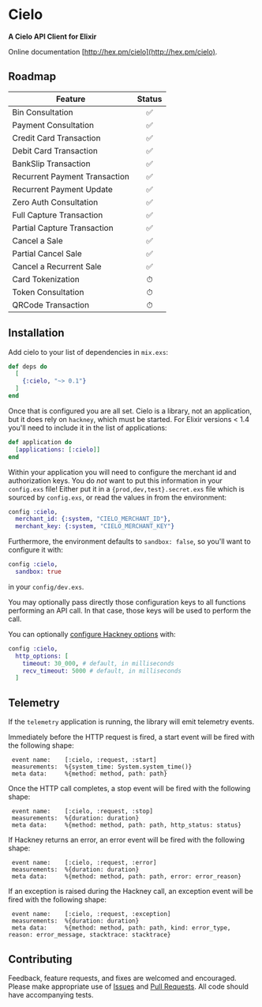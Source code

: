 # Cielo

**A Cielo API Client for Elixir**

Online documentation [http://hex.pm/cielo](http://hex.pm/cielo).

## Roadmap

|Feature   | Status  |
|---|:---:|
|Bin Consultation  | ✅ |
|Payment Consultation  | ✅ |
|Credit Card Transaction   | ✅ | 
|Debit Card Transaction   | ✅ | 
|BankSlip Transaction   | ✅ | 
|Recurrent Payment Transaction   | ✅ | 
|Recurrent Payment Update   | ✅ | 
|Zero Auth Consultation   | ✅ |
|Full Capture Transaction   | ✅ |
|Partial Capture Transaction   | ✅ |
|Cancel a Sale   | ✅ |
|Partial Cancel Sale   | ✅ |
|Cancel a Recurrent Sale   | ✅ |
|Card Tokenization   | ⏱ |
|Token Consultation   | ⏱ |
|QRCode Transaction   | ⏱ |


## Installation

Add cielo to your list of dependencies in `mix.exs`:

```elixir
def deps do
  [
    {:cielo, "~> 0.1"}
  ]
end
```

Once that is configured you are all set. Cielo is a library, not an
application, but it does rely on `hackney`, which must be started. For Elixir
versions < 1.4 you'll need to include it in the list of applications:

```elixir
def application do
  [applications: [:cielo]]
end
```

Within your application you will need to configure the merchant id and
authorization keys. You do *not* want to put this information in your
`config.exs` file! Either put it in a `{prod,dev,test}.secret.exs` file which is
sourced by `config.exs`, or read the values in from the environment:

```elixir
config :cielo,
  merchant_id: {:system, "CIELO_MERCHANT_ID"},
  merchant_key: {:system, "CIELO_MERCHANT_KEY"}
```

Furthermore, the environment defaults to `sandbox: false`, so you'll want to configure it with:
```elixir
config :cielo,
  sandbox: true
``` 
in your `config/dev.exs`.

You may optionally pass directly those configuration keys to all functions
performing an API call. In that case, those keys will be used to perform the
call.

You can optionally [configure Hackney options][opts] with:

```elixir
config :cielo,
  http_options: [
    timeout: 30_000, # default, in milliseconds
    recv_timeout: 5000 # default, in milliseconds
  ]
```

[opts]: https://github.com/benoitc/hackney/blob/master/doc/hackney.md#request5

## Telemetry
If the `telemetry` application is running, the library will emit telemetry events.

Immediately before the HTTP request is fired, a start event will be fired with the following shape:

```
 event name:    [:cielo, :request, :start]
 measurements:  %{system_time: System.system_time()}
 meta data:     %{method: method, path: path}
```

Once the HTTP call completes, a stop event will be fired with the following shape: 

```
 event name:    [:cielo, :request, :stop]
 measurements:  %{duration: duration}
 meta data:     %{method: method, path: path, http_status: status}
```

If Hackney returns an error, an error event will be fired with the following shape:

```
 event name:    [:cielo, :request, :error]
 measurements:  %{duration: duration}
 meta data:     %{method: method, path: path, error: error_reason}
```

If an exception is raised during the Hackney call, an exception event will be fired with the following shape:

```
 event name:    [:cielo, :request, :exception]
 measurements:  %{duration: duration}
 meta data:     %{method: method, path: path, kind: error_type, reason: error_message, stacktrace: stacktrace}
```


## Contributing

Feedback, feature requests, and fixes are welcomed and encouraged. Please make appropriate use of [Issues](https://github.com/brunolouvem/cielo/issues) and [Pull Requests](https://github.com/brunolouvem/cielo/pulls). All code should have accompanying tests.